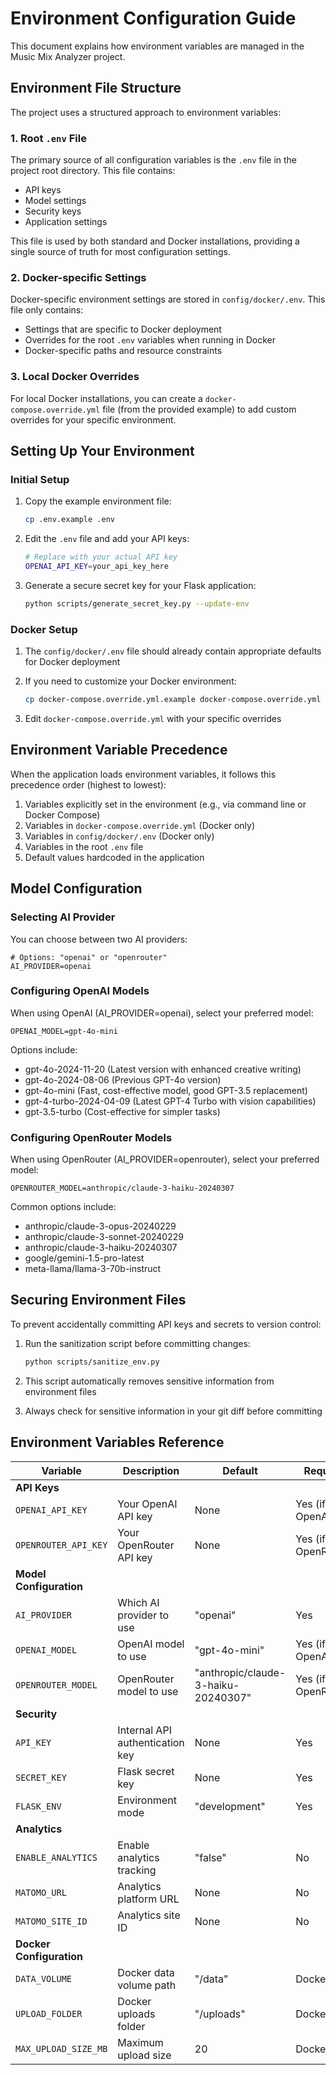 # Environment Configuration Guide

This document explains how environment variables are managed in the Music Mix Analyzer project.

## Environment File Structure

The project uses a structured approach to environment variables:

### 1. Root `.env` File

The primary source of all configuration variables is the `.env` file in the project root directory. This file contains:

- API keys
- Model settings
- Security keys
- Application settings

This file is used by both standard and Docker installations, providing a single source of truth for most configuration settings.

### 2. Docker-specific Settings

Docker-specific environment settings are stored in `config/docker/.env`. This file only contains:

- Settings that are specific to Docker deployment
- Overrides for the root `.env` variables when running in Docker
- Docker-specific paths and resource constraints

### 3. Local Docker Overrides

For local Docker installations, you can create a `docker-compose.override.yml` file (from the provided example) to add custom overrides for your specific environment.

## Setting Up Your Environment

### Initial Setup

1. Copy the example environment file:
   ```bash
   cp .env.example .env
   ```

2. Edit the `.env` file and add your API keys:
   ```bash
   # Replace with your actual API key
   OPENAI_API_KEY=your_api_key_here
   ```

3. Generate a secure secret key for your Flask application:
   ```bash
   python scripts/generate_secret_key.py --update-env
   ```

### Docker Setup

1. The `config/docker/.env` file should already contain appropriate defaults for Docker deployment

2. If you need to customize your Docker environment:
   ```bash
   cp docker-compose.override.yml.example docker-compose.override.yml
   ```

3. Edit `docker-compose.override.yml` with your specific overrides

## Environment Variable Precedence

When the application loads environment variables, it follows this precedence order (highest to lowest):

1. Variables explicitly set in the environment (e.g., via command line or Docker Compose)
2. Variables in `docker-compose.override.yml` (Docker only)
3. Variables in `config/docker/.env` (Docker only)
4. Variables in the root `.env` file
5. Default values hardcoded in the application

## Model Configuration

### Selecting AI Provider

You can choose between two AI providers:

```
# Options: "openai" or "openrouter"
AI_PROVIDER=openai
```

### Configuring OpenAI Models

When using OpenAI (AI_PROVIDER=openai), select your preferred model:

```
OPENAI_MODEL=gpt-4o-mini
```

Options include:
- gpt-4o-2024-11-20 (Latest version with enhanced creative writing)
- gpt-4o-2024-08-06 (Previous GPT-4o version)
- gpt-4o-mini (Fast, cost-effective model, good GPT-3.5 replacement)
- gpt-4-turbo-2024-04-09 (Latest GPT-4 Turbo with vision capabilities)
- gpt-3.5-turbo (Cost-effective for simpler tasks)

### Configuring OpenRouter Models

When using OpenRouter (AI_PROVIDER=openrouter), select your preferred model:

```
OPENROUTER_MODEL=anthropic/claude-3-haiku-20240307
```

Common options include:
- anthropic/claude-3-opus-20240229
- anthropic/claude-3-sonnet-20240229
- anthropic/claude-3-haiku-20240307
- google/gemini-1.5-pro-latest
- meta-llama/llama-3-70b-instruct

## Securing Environment Files

To prevent accidentally committing API keys and secrets to version control:

1. Run the sanitization script before committing changes:
   ```bash
   python scripts/sanitize_env.py
   ```

2. This script automatically removes sensitive information from environment files

3. Always check for sensitive information in your git diff before committing

## Environment Variables Reference

| Variable | Description | Default | Required |
|----------|-------------|---------|----------|
| **API Keys** |  |  |  |
| `OPENAI_API_KEY` | Your OpenAI API key | None | Yes (if using OpenAI) |
| `OPENROUTER_API_KEY` | Your OpenRouter API key | None | Yes (if using OpenRouter) |
| **Model Configuration** |  |  |  |
| `AI_PROVIDER` | Which AI provider to use | "openai" | Yes |
| `OPENAI_MODEL` | OpenAI model to use | "gpt-4o-mini" | Yes (if using OpenAI) |
| `OPENROUTER_MODEL` | OpenRouter model to use | "anthropic/claude-3-haiku-20240307" | Yes (if using OpenRouter) |
| **Security** |  |  |  |
| `API_KEY` | Internal API authentication key | None | Yes |
| `SECRET_KEY` | Flask secret key | None | Yes |
| `FLASK_ENV` | Environment mode | "development" | Yes |
| **Analytics** |  |  |  |
| `ENABLE_ANALYTICS` | Enable analytics tracking | "false" | No |
| `MATOMO_URL` | Analytics platform URL | None | No |
| `MATOMO_SITE_ID` | Analytics site ID | None | No |
| **Docker Configuration** |  |  |  |
| `DATA_VOLUME` | Docker data volume path | "/data" | Docker only |
| `UPLOAD_FOLDER` | Docker uploads folder | "/uploads" | Docker only |
| `MAX_UPLOAD_SIZE_MB` | Maximum upload size | 20 | Docker only | 